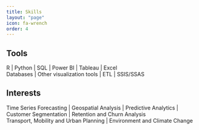 ```yaml
---
title: Skills
layout: "page"
icon: fa-wrench
order: 4
---
```


## Tools 
R | Python | SQL | Power BI | Tableau | Excel  
Databases | Other visualization tools | ETL | SSIS/SSAS  

## Interests

Time Series Forecasting | Geospatial Analysis | Predictive Analytics | Customer Segmentation | Retention and Churn Analysis  
Transport, Mobility and Urban Planning | Environment and Climate Change  
